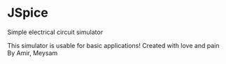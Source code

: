 # JSpice
Simple electrical circuit simulator

This simulator is usable for basic applications!
Created with love and pain
By Amir, Meysam
